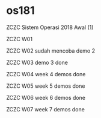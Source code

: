 # os181
ZCZC Sistem Operasi 2018 Awal (1)

ZCZC W01

ZCZC W02 sudah mencoba demo 2

ZCZC W03 demo 3 done

ZCZC W04 week 4 demos done

ZCZC W05 week 5 demos done

ZCZC W06 week 6 demos done

ZCZC W07 week 7 demos done
